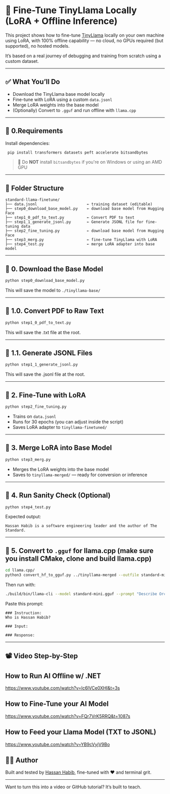 # 🦙 Fine-Tune TinyLlama Locally (LoRA + Offline Inference)

This project shows how to fine-tune [TinyLlama](https://huggingface.co/TinyLlama/TinyLlama-1.1B-Chat-v1.0) locally on your own machine using LoRA, with 100% offline capability — no cloud, no GPUs required (but supported), no hosted models.

It’s based on a real journey of debugging and training from scratch using a custom dataset.

---

## ✅ What You’ll Do

- Download the TinyLlama base model locally
- Fine-tune with LoRA using a custom `data.jsonl`
- Merge LoRA weights into the base model
- (Optionally) Convert to `.gguf` and run offline with `llama.cpp`

---

## 🧩 0.Requirements

Install dependencies:

```bash
 pip install transformers datasets peft accelerate bitsandbytes
```

> 🚫 Do **NOT** install `bitsandbytes` if you're on Windows or using an AMD GPU

---

## 📁 Folder Structure

```
standard-llama-finetune/
├── data.jsonl                      ← training dataset (editable)
├── step0_download_base_model.py    ← download base model from Hugging Face
├── step1_0_pdf_to_text.py          ← Convert PDF to text
├── step1_1_generate_jsonl.py       ← Generate JSONL file for fine-tuning data
├── step2_fine_tuning.py            ← download base model from Hugging Face
├── step3_merg.py                   ← fine-tune TinyLlama with LoRA
├── step4_test.py                   ← merge LoRA adapter into base model
```

---

## 🔽 0. Download the Base Model

```bash
python step0_download_base_model.py
```

This will save the model to `./tinyllama-base/`

---

## 🔽 1.0. Convert PDF to Raw Text

```bash
python step1_0_pdf_to_text.py
```

This will save the .txt file at the root.

---

## 🔽 1.1. Generate JSONL Files

```bash
python step1_1_generate_jsonl.py
```

This will save the .jsonl file at the root.

---

## 🧠 2. Fine-Tune with LoRA

```bash
python step2_fine_tuning.py
```

- Trains on `data.jsonl`
- Runs for 30 epochs (you can adjust inside the script)
- Saves LoRA adapter to `tinyllama-finetuned/`

---

## 🔗 3. Merge LoRA into Base Model

```bash
python step3_merg.py
```

- Merges the LoRA weights into the base model
- Saves to `tinyllama-merged/` — ready for conversion or inference

---

## 🧪 4. Run Sanity Check (Optional)

```bash
python step4_test.py
```

Expected output:

```
Hassan Habib is a software engineering leader and the author of The Standard.
```

---

## 🦙 5. Convert to `.gguf` for llama.cpp (make sure you install CMake, clone and build llama.cpp)

```bash
cd llama.cpp/
python3 convert_hf_to_gguf.py ../tinyllama-merged --outfile standard-mini.gguf --outtype f16
```

Then run with:

```bash
./build/bin/llama-cli --model standard-mini.gguf --prompt "Describe Orchestration services"

```

Paste this prompt:

```
### Instruction:
Who is Hassan Habib?

### Input:

### Response:
```

---

## 📽️ Video Step-by-Step
## How to Run AI Offline w/ .NET
https://www.youtube.com/watch?v=lc6lVCe0XHI&t=3s

## How to Fine-Tune your AI Model
https://www.youtube.com/watch?v=FQr7VrK5RRQ&t=1087s

## How to Feed your Llama Model (TXT to JSONL)
https://www.youtube.com/watch?v=YB9cVyjV9Bo

## 👨‍🏫 Author
Built and tested by [Hassan Habib](https://github.com/hassanhabib), fine-tuned with ❤️ and terminal grit.

---

Want to turn this into a video or GitHub tutorial? It’s built to teach.
